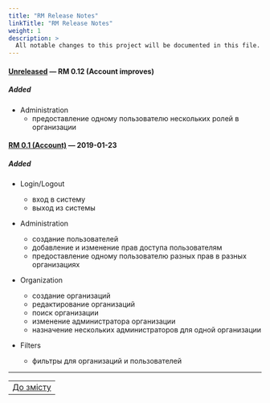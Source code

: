 ```yaml
---
title: "RM Release Notes"
linkTitle: "RM Release Notes"
weight: 1
description: >
  All notable changes to this project will be documented in this file.
---
```


#### [Unreleased] &mdash; RM 0.12 (Account improves) 

##### Added

- Administration
  - предоставление одному пользователю нескольких ролей в организации

#### [RM 0.1 (Account)] &mdash; 2019-01-23  

##### Added

- Login/Logout
  - вход в систему
  - выход из системы

- Administration
  - создание пользователей
  - добавление и изменение прав доступа пользователям
  - предоставление одному пользователю разных прав в разных организациях

- Organization
  - создание организаций
  - редактирование организаций
  - поиск организации
  - изменение администратора организации
  - назначение нескольких администраторов для одной организации

- Filters
  - фильтры для организаций и пользователей
___

| |
|-|
| [До змісту](../ToC.md) |

[Unreleased]: https://gitlab.rmsoft.io/rm-soft/rm-api/commits/RES-354-be-bulk-upload-permissions-and-roles
[RM 0.1 (Account)]: https://gitlab.rmsoft.io/rm-soft/rm-api/commits/release-0.1
